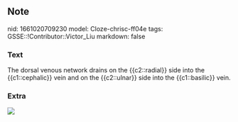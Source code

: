 ## Note
nid: 1661020709230
model: Cloze-chrisc-ff04e
tags: GSSE::!Contributor::Victor_Liu
markdown: false

### Text
The dorsal venous network drains on the {{c2::radial}} side into the {{c1::cephalic}} vein and on the {{c2::ulnar}} side into the {{c1::basilic}} vein.

### Extra
<img src="paste-a34e1ae7cf9236ff2beb6c3941cbbc4eb97c7577.jpg">
